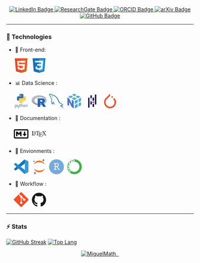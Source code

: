 

<!-- 
### Hi there 👋
<img srcc="" width="100"/>
-->

<div id="header" align="center">
<div id="badges">
<a href="https://www.linkedin.com/in/miguel-math/">
  <img src="https://img.shields.io/badge/LinkedIn-blue?logo=linkedin&logoColor=white&style=plastic" alt="LinkedIn Badge"/>
</a>
<a href="https://www.researchgate.net/profile/Miguel-Moreno-34">
  <img src="https://img.shields.io/badge/ResearchGate-9cf?logo=ResearchGate&logoColor=white&style=plastic" alt="ResearchGate Badge"/>
</a>
<a href="https://orcid.org/0000-0001-5180-2327">
  <img src="https://img.shields.io/badge/ORCID-green?logo=ORCID&logoColor=white&style=plastic" alt="ORCID Badge"/>
</a>
<a href="https://arxiv.org/search/math?query=Moreno%2C+Miguel&searchtype=author&abstracts=show&order=-announced_date_first&size=50">
  <img src="https://img.shields.io/badge/arXiv-red?logo=arXiv&logoColor=white&style=plastic" alt="arXiv Badge"/>
</a>
<a href="[https://orcid.org/0000-0001-5180-2327](https://github.com/Miguelwan?tab=repositories)">
  <img src="https://img.shields.io/badge/GitHub-white?logo=GitHub&logoColor=black&style=plastic" alt="GitHub Badge"/>
</a>
</div>

</div>

---

### :space_invader: Technologies 
<div>

  - :art: Front-end:
  
  &nbsp;&nbsp;&nbsp;&nbsp;
  <img src="https://github.com/devicons/devicon/blob/master/icons/html5/html5-original.svg" alt="HTML" width="40" height="40"/>&nbsp;
  <img src="https://github.com/devicons/devicon/blob/master/icons/css3/css3-original.svg" alt="CSS" width="40" height="40"/>
  
  - :bar_chart: Data Science :
  
  &nbsp;&nbsp;&nbsp;&nbsp;
  <img src="https://github.com/devicons/devicon/blob/master/icons/python/python-original-wordmark.svg" alt="Python" width="40" height="40"/>&nbsp;
  <img src="https://github.com/devicons/devicon/blob/master/icons/r/r-original.svg" alt="R" width="40" height="40"/>&nbsp;
  <img src="https://github.com/devicons/devicon/blob/master/icons/mysql/mysql-original.svg" alt="MySQL" width="40" height="40"/>&nbsp;
  <img src="https://github.com/devicons/devicon/blob/master/icons/numpy/numpy-original.svg" alt="NumPy" width="40" height="40"/>&nbsp;
  <img src="https://github.com/devicons/devicon/blob/master/icons/pandas/pandas-original.svg" alt="Pandas" width="40" height="40"/>&nbsp;
  <img src="https://github.com/devicons/devicon/blob/master/icons/pytorch/pytorch-original.svg" alt="Pytorch" width="40" height="40"/>
  
  - :book: Documentation :
  
  &nbsp;&nbsp;&nbsp;&nbsp;
  <img src="https://github.com/devicons/devicon/blob/master/icons/markdown/markdown-original.svg" alt="Markdown" width="40" height="40"/>&nbsp;
  <img src="https://github.com/devicons/devicon/blob/master/icons/latex/latex-original.svg" alt="Latex" width="40" height="40"/>
  
  - :seedling: Envionments :
  
  &nbsp;&nbsp;&nbsp;&nbsp;
  <img src="https://github.com/devicons/devicon/blob/master/icons/vscode/vscode-original.svg" alt="VSCode" width="40" height="40"/>&nbsp;
  <img src="https://github.com/devicons/devicon/blob/master/icons/jupyter/jupyter-original.svg" alt="Jupyter" width="40" height="40"/>&nbsp;
  <img src="https://github.com/devicons/devicon/blob/master/icons/rstudio/rstudio-original.svg" alt="Rstudio" width="40" height="40"/>&nbsp;
  <img src="https://github.com/devicons/devicon/blob/master/icons/anaconda/anaconda-original.svg" alt="Anaconda" width="40" height="40"/>
  
  - :rocket: Workflow :
  
  &nbsp;&nbsp;&nbsp;&nbsp;
  <img src="https://github.com/devicons/devicon/blob/master/icons/git/git-original.svg" alt="Git" width="40" height="40"/>&nbsp;
  <img src="https://github.com/devicons/devicon/blob/master/icons/github/github-original.svg" alt="GitHub" width="40" height="40"/>&nbsp;
  
</div>

---

### :zap: Stats 


  [![GitHub Streak](http://github-readme-streak-stats.herokuapp.com?user=Miguelwan&theme=tokyonight&hide_border=false&border_radius=8&background=000000)](https://git.io/streak-stats)
  [![Top Lang](https://github-readme-stats.vercel.app/api/top-langs/?username=Miguelwan&layout=compact&theme=vision-friendly-dark)](https://github.com/anuraghazra/github-readme-stats)
  


<div id="Fotter" align="center">
  <a href="https://www.miguelmath.com">
    <img src="https://img.shields.io/badge/MiguelMath-green&style=plastic" alt="MiguelMath"/>&nbsp;
    </a>
  <img src="https://komarev.com/ghpvc/?username=Miguelwan&style=flat-square&color=blue" alt=""/>
</div>

<!--

**Miguelwan/Miguelwan** is a ✨ _special_ ✨ repository because its `README.md` (this file) appears on your GitHub profile.

Here are some ideas to get you started:

- 🔭 I’m currently working on ...
- 🌱 I’m currently learning ...
- 👯 I’m looking to collaborate on ...
- 🤔 I’m looking for help with ...
- 💬 Ask me about ...
- 📫 How to reach me: ...
- 😄 Pronouns: ...
- ⚡ Fun fact: ...
-->
